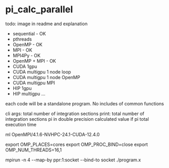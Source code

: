 
# pi_calc_parallel



todo: image in readme and explanation

- sequential - OK
- pthreads
- OpenMP - OK
- MPI - OK
- MPI4Py - OK
- OpenMP + MPI - OK
- CUDA 1gpu
- CUDA multigpu 1 node loop
- CUDA multigpu 1 node OpenMP
- CUDA multigpu MPI
- HIP 1gpu
- HIP multigpu ...



each code will be a standalone program. No includes of common functions


cli args:
    total number of integration sections
print:
    total number of integration sections
    pi in double precision
    calculated value if pi
    total execution time





ml OpenMPI/4.1.6-NVHPC-24.1-CUDA-12.4.0

export OMP_PLACES=cores
export OMP_PROC_BIND=close
export OMP_NUM_THREADS=16,1

mpirun -n 4 --map-by ppr:1:socket --bind-to socket ./program.x

